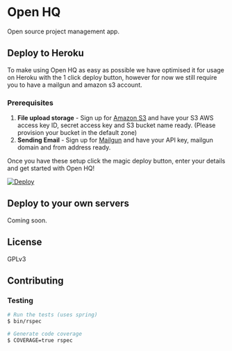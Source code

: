 # Open HQ

Open source project management app.

## Deploy to Heroku

To make using Open HQ as easy as possible we have optimised it for usage on Heroku with the 1 click deploy button, however for now we still require you to have a mailgun and amazon s3 account.

### Prerequisites

1. **File upload storage** - Sign up for [Amazon S3](https://aws.amazon.com) and have your S3 AWS access key ID, secret access key and S3 bucket name ready. (Please provision your bucket in the default zone)
2. **Sending Email** - Sign up for [Mailgun](https://mailgun.com) and have your API key, mailgun domain and from address ready.

Once you have these setup click the magic deploy button, enter your details and get started with Open HQ!

[![Deploy](https://www.herokucdn.com/deploy/button.svg)](https://heroku.com/deploy?template=https://github.com/phawkinsltd/openhq)

## Deploy to your own servers

Coming soon.

## License

GPLv3


## Contributing

### Testing

```sh
# Run the tests (uses spring)
$ bin/rspec

# Generate code coverage
$ COVERAGE=true rspec
```
